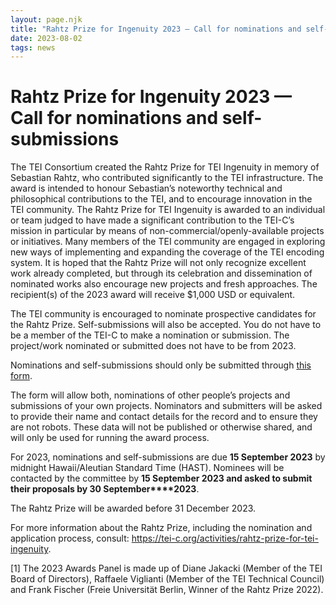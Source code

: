 ```yaml
---
layout: page.njk
title: "Rahtz Prize for Ingenuity 2023 — Call for nominations and self-submissions"
date: 2023-08-02
tags: news
---
```

# Rahtz Prize for Ingenuity 2023 — Call for nominations and self-submissions
The TEI Consortium created the Rahtz Prize for TEI Ingenuity in memory of Sebastian Rahtz, who contributed significantly to the TEI infrastructure. The award is intended to honour Sebastian’s noteworthy technical and philosophical contributions to the TEI, and to encourage innovation in the TEI community. The Rahtz Prize for TEI Ingenuity is awarded to an individual or team judged to have made a significant contribution to the TEI-C’s mission in particular by means of non-commercial/openly-available projects or initiatives. Many members of the TEI community are engaged in exploring new ways of implementing and expanding the coverage of the TEI encoding system. It is hoped that the Rahtz Prize will not only recognize excellent work already completed, but through its celebration and dissemination of nominated works also encourage new projects and fresh approaches. The recipient(s) of the 2023 award will receive $1,000 USD or equivalent.


The TEI community is encouraged to nominate prospective candidates for the Rahtz Prize. Self-submissions will also be accepted. You do not have to be a member of the TEI-C to make a nomination or submission. The project/work nominated or submitted does not have to be from 2023.


Nominations and self-submissions should only be submitted through [this form](https://forms.gle/5TrY4GYXgF4S2ieE7).


The form will allow both, nominations of other people’s projects and submissions of your own projects. Nominators and submitters will be asked to provide their name and contact details for the record and to ensure they are not robots. These data will not be published or otherwise shared, and will only be used for running the award process.


For 2023, nominations and self-submissions are due **15 September 2023** by midnight Hawaii/Aleutian Standard Time (HAST). Nominees will be contacted by the committee by **15 September 2023 and asked to submit their proposals by 30 September****2023**.


The Rahtz Prize will be awarded before 31 December 2023.


For more information about the Rahtz Prize, including the nomination and application process, consult: <https://tei-c.org/activities/rahtz-prize-for-tei-ingenuity>.


[1] The 2023 Awards Panel is made up of Diane Jakacki (Member of the TEI Board of Directors), Raffaele Viglianti (Member of the TEI Technical Council) and Frank Fischer (Freie Universität Berlin, Winner of the Rahtz Prize 2022).


